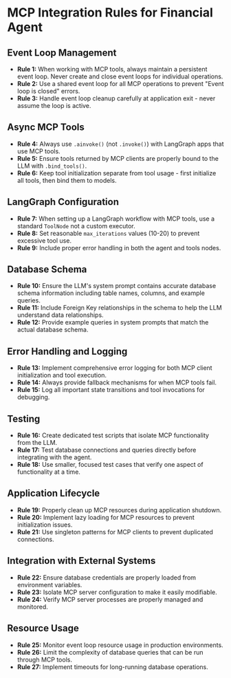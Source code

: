 # MCP Integration Rules for Financial Agent

## Event Loop Management

- **Rule 1:** When working with MCP tools, always maintain a persistent event loop. Never create and close event loops for individual operations.
- **Rule 2:** Use a shared event loop for all MCP operations to prevent "Event loop is closed" errors.
- **Rule 3:** Handle event loop cleanup carefully at application exit - never assume the loop is active.

## Async MCP Tools

- **Rule 4:** Always use `.ainvoke()` (not `.invoke()`) with LangGraph apps that use MCP tools.
- **Rule 5:** Ensure tools returned by MCP clients are properly bound to the LLM with `.bind_tools()`.
- **Rule 6:** Keep tool initialization separate from tool usage - first initialize all tools, then bind them to models.

## LangGraph Configuration

- **Rule 7:** When setting up a LangGraph workflow with MCP tools, use a standard `ToolNode` not a custom executor.
- **Rule 8:** Set reasonable `max_iterations` values (10-20) to prevent excessive tool use.
- **Rule 9:** Include proper error handling in both the agent and tools nodes.

## Database Schema

- **Rule 10:** Ensure the LLM's system prompt contains accurate database schema information including table names, columns, and example queries.
- **Rule 11:** Include Foreign Key relationships in the schema to help the LLM understand data relationships.
- **Rule 12:** Provide example queries in system prompts that match the actual database schema.

## Error Handling and Logging

- **Rule 13:** Implement comprehensive error logging for both MCP client initialization and tool execution.
- **Rule 14:** Always provide fallback mechanisms for when MCP tools fail.
- **Rule 15:** Log all important state transitions and tool invocations for debugging.

## Testing

- **Rule 16:** Create dedicated test scripts that isolate MCP functionality from the LLM.
- **Rule 17:** Test database connections and queries directly before integrating with the agent.
- **Rule 18:** Use smaller, focused test cases that verify one aspect of functionality at a time.

## Application Lifecycle

- **Rule 19:** Properly clean up MCP resources during application shutdown.
- **Rule 20:** Implement lazy loading for MCP resources to prevent initialization issues.
- **Rule 21:** Use singleton patterns for MCP clients to prevent duplicated connections.

## Integration with External Systems

- **Rule 22:** Ensure database credentials are properly loaded from environment variables.
- **Rule 23:** Isolate MCP server configuration to make it easily modifiable.
- **Rule 24:** Verify MCP server processes are properly managed and monitored.

## Resource Usage

- **Rule 25:** Monitor event loop resource usage in production environments.
- **Rule 26:** Limit the complexity of database queries that can be run through MCP tools.
- **Rule 27:** Implement timeouts for long-running database operations. 
